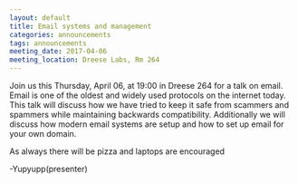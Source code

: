 ```yaml
---
layout: default
title: Email systems and management
categories: announcements
tags: announcements
meeting_date: 2017-04-06
meeting_location: Dreese Labs, Rm 264
---
```


<!-- INSERT TEXT HERE -->

Join us this Thursday, April 06, at 19:00 in Dreese 264 for a talk on email.
Email is one of the oldest and widely used protocols on the internet today.
This talk will discuss how we have tried to keep it safe from scammers and
spammers while maintaining backwards compatibility. Additionally we will
discuss how modern email systems are setup and how to set up email for your own
domain.

As always there will be pizza and laptops are encouraged

-Yupyupp(presenter)

<!-- generated by _helpers/newPost.rb -->
